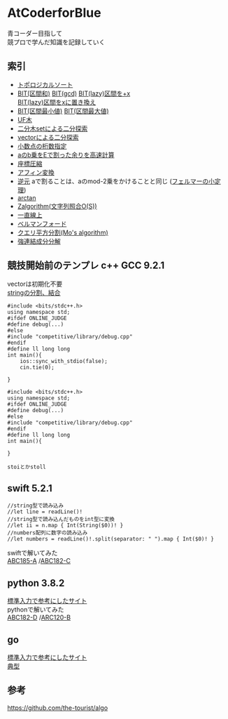 # AtCoderforBlue
青コーダー目指して  
競プロで学んだ知識を記録していく  
## 索引  
- [トポロジカルソート](https://github.com/haruponponpopon/AtCoderforLightBlue/blob/main/sort/topological_sort.cpp)  
- [BIT(区間和)](https://github.com/haruponponpopon/AtCoderforLightBlue/blob/main/bit/BIT.cpp)  [BIT(gcd)](https://github.com/haruponponpopon/AtCoderforBlue/blob/main/bit/bit_gcd.cpp)  [BIT(lazy)区間を+x](https://github.com/haruponponpopon/AtCoderforBlue/blob/main/bit/chien.cpp)  
[BIT(lazy)区間をxに置き換え](https://github.com/haruponponpopon/AtCoderforBlue/blob/main/bit/lazy.cpp)
- [BIT(区間最小値)](https://github.com/haruponponpopon/AtCoderforBlue/blob/main/search/binary_search_min.cpp)  [BIT(区間最大値)](https://github.com/haruponponpopon/AtCoderforLightBlue/blob/main/search/rmq.cpp)
- [UF木](https://github.com/haruponponpopon/AtCoderforLightBlue/blob/main/search/UnionFindTree.cpp)  
- [二分木setによる二分探索](https://github.com/haruponponpopon/AtCoderforLightBlue/blob/main/search/binary_tree_search.cpp)  
- [vectorによる二分探索](https://github.com/haruponponpopon/AtCoderforLightBlue/blob/main/search)  
- [小数点の桁数指定](https://github.com/haruponponpopon/AtCoderforLightBlue/blob/main/tips/print.cpp)
- [aのb乗をEで割った余りを高速計算](https://github.com/haruponponpopon/AtCoderforLightBlue/blob/main/math_algorithm/pow.cpp)
- [座標圧縮](https://github.com/haruponponpopon/AtCoderforLightBlue/blob/main/math_algorithm/coordinate_compression.cpp)
- [アフィン変換](https://qiita.com/RubyLrving/items/d4db90cbfc1a397eb139)
- [逆元](https://qiita.com/sesame0224/items/f2ac77c367f588c0d29d) aで割ることは、aのmod-2乗をかけることと同じ
 ([フェルマーの小定理](https://ja.wikipedia.org/wiki/%E3%83%95%E3%82%A7%E3%83%AB%E3%83%9E%E3%83%BC%E3%81%AE%E5%B0%8F%E5%AE%9A%E7%90%86))
- [arctan](https://cpprefjp.github.io/reference/cmath/atan2.html)
- [Zalgorithm(文字列照合O(S))](https://qiita.com/Pro_ktmr/items/16904c9570aa0953bf05)  
- [一直線上](https://github.com/haruponponpopon/AtCoderforBlue/blob/main/math_algorithm/straight_line.cpp)  
- [ベルマンフォード](https://qiita.com/wakimiko/items/69b86627bea0e8fe29d5)  
- [クエリ平方分割(Mo's algorithm)](https://atcoder.jp/contests/abc242/tasks/abc242_g)  
- [強連結成分分解](https://manabitimes.jp/math/1250)  
## 競技開始前のテンプレ  c++ GCC 9.2.1
vectorは初期化不要  
[stringの分割、結合](https://atcoder.jp/contests/abc223/editorial/2776)
```
#include <bits/stdc++.h>
using namespace std;
#ifdef ONLINE_JUDGE
#define debug(...)
#else
#include "competitive/library/debug.cpp"
#endif
#define ll long long
int main(){
    ios::sync_with_stdio(false);
    cin.tie(0);
    
}
```
```
#include <bits/stdc++.h>
using namespace std;
#ifdef ONLINE_JUDGE
#define debug(...)
#else
#include "competitive/library/debug.cpp"
#endif
#define ll long long
int main(){

}
```

`stoiとかstoll`  
## swift 5.2.1
    //string型で読み込み
    //let line = readLine()!
    //string型で読み込んだものをint型に変換
    //let ii = n.map { Int(String($0))! }
    //numbers配列に数字の読み込み
    //let numbers = readLine()!.split(separator: " ").map { Int($0)! }
swiftで解いてみた  
[ABC185-A](https://atcoder.jp/contests/abc185/submissions/22780120)
/[ABC182-C](https://atcoder.jp/contests/abc182/submissions/22781335)

## python 3.8.2  
[標準入力で参考にしたサイト](https://qiita.com/jamjamjam/items/e066b8c7bc85487c0785)  
pythonで解いてみた  
[ABC182-D](https://atcoder.jp/contests/abc182/submissions/22783285)  /[ARC120-B](https://atcoder.jp/contests/arc120/submissions/22921382)  
## go
[標準入力で参考にしたサイト](https://qiita.com/syumai/items/d4d436eacc58ffbd8200)  
[典型](https://atcoder.jp/contests/typical90/submissions/23940277)
## 参考
https://github.com/the-tourist/algo  

